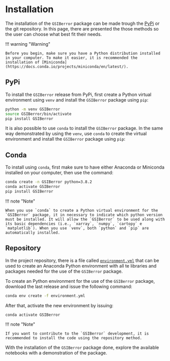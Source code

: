 # Installation

The installation of the `GSIBerror` package can be made trough the [PyPi](https://pypi.org/) or the git repository. In this page, there are presented the those methods so the user can choose what best fit their needs.

!!! warning "Warning"

    Before you begin, make sure you have a Python distribution installed in your computer. To make it easier, it is recommended the installation of [Miniconda](https://docs.conda.io/projects/miniconda/en/latest/).

## PyPi

To install the `GSIBerror` release from PyPi, first create a Python virtual environment using `venv` and install the `GSIBerror` package using `pip`:

```bash linenums="1"
python -m venv GSIBerror
source GSIBerror/bin/activate
pip install GSIBerror
```

It is also possible to use `conda` to install the `GSIBerror` package. In the same way demonstrated by using the `venv`, use `conda` to create the virtual environment and install the `GSIBerror` package using `pip`:

## Conda

To install using `conda`, first make sure to have either Anaconda or Miniconda installed on your computer, then use the command:

```bash linenums="1"
conda create -n GSIBerror python=3.8.2
conda activate GSIBerror
pip install GSIBerror
```    

!!! note "Note"

    When you use `conda` to create a Python virtual environment for the `GSIBerror` package, it in necessary to indicate which python version must be installed. It will allow the `GSIBerror` to be used along with its basic dependencies (i.e., `xarray`, `numpy`, `cartopy` e `matplotlib`). When you use `venv`, both `python` and `pip` are automatically installed.

## Repository

In the project repository, there is a file called [`environment.yml`](https://github.com/cfbastarz/GSIBerror/blob/main/environment.yml) that can be used to create an Anaconda Python environment with all te libraries and packages needed for the use of the `GSIBerror` package.

To create an Python environment for the use of the `GSIBerror` package, download the last release and issue the following command:

```bash linenums="1"
conda env create -f environment.yml
```

After that, activate the new environment by issuing:

```bash linenums="1"
conda activate GSIBerror
```

!!! note "Note"

    If you want to contribute to the `GSIBerror` development, it is recommended to install the code using the repository method.

With the installation of the `GSIBerror` package done, explore the available notebooks with a demonstration of the package.
